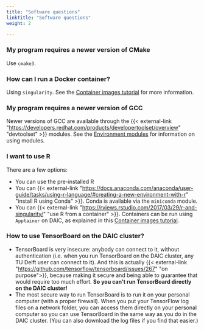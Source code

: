 ```yaml
---
title: "Software questions"
linkTitle: "Software questions"
weight: 2

---
```




### My program requires a newer version of CMake

 Use `cmake3`.


### How can I run a Docker container?


Using `singularity`. See the [Container images tutorial](../../../tutorials/container_images/#containerization-technology) for more information.

### My program requires a newer version of GCC


Newer versions of GCC are available through the {{< external-link "https://developers.redhat.com/products/developertoolset/overview" "devtoolset" >}} modules. See the [Environment modules](../../../docs/software_environment/available_software#environment-modules) for information on using modules.


### I want to use R

There are a few options:
* You can use the pre-installed R
* You can {{< external-link "https://docs.anaconda.com/anaconda/user-guide/tasks/using-r-language/#creating-a-new-environment-with-r" "install R using Conda" >}}. Conda is available via the `miniconda` module.
* You can {{< external-link "https://rviews.rstudio.com/2017/03/29/r-and-singularity/" "use R from a container" >}}. Containers can be run using `Apptainer` on DAIC, as explained in this [Container images tutorial](../../../tutorials/container_images/). 


### How to use TensorBoard on the DAIC cluster?

* TensorBoard is very insecure: anybody can connect to it, without authentication (i.e. when you run TensorBoard on the DAIC cluster, any TU Delft user can connect to it). And this is actually {{< external-link "https://github.com/tensorflow/tensorboard/issues/267"  "on purpose">}}, because making it secure and being able to guarantee that would require too much effort. **So you can't run TensorBoard directly on the DAIC cluster!**
* The most secure way to run TensorBoard is to run it on your personal computer (with a proper firewall). When you put your TensorFlow log files on a network folder, you can access them directly on your personal computer so you can use TensorBoard in the same way as you do in the DAIC cluster. (You can also download the log files if you find that easier.)
